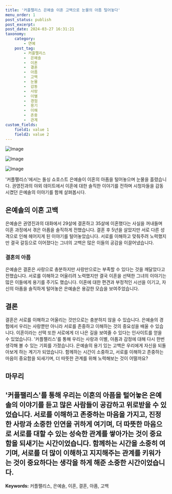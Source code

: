 ```yaml
---
title: '커플팰리스 은예솔 이혼 고백으로 눈물의 아픔 털어놓다'
menu_order: 1
post_status: publish
post_excerpt: 
post_date: 2024-03-27 16:31:21
taxonomy:
    category:
        - 연예
    post_tag:
        - 커플팰리스
        -  은예솔
        -  이혼
        -  결혼
        -  아픔
        -  고백
        -  눈물
        -  감동
        -  사랑
        -  이별
        -  경험
        -  용기
        -  이해
        -  존중
        -  관계
custom_fields:
    field1: value 1
    field2: value 2
---
```


![Image](https://mimgnews.pstatic.net/image/311/2024/03/27/0001707318_001_20240327074101311.jpg?type=w540)

![Image](https://ssl.pstatic.net/mimgnews/image/311/2024/03/27/0001707318_002_20240327074101369.jpg?type=w540)

![Image](https://mimgnews.pstatic.net/image/311/2024/03/27/0001707318_003_20240327074101448.jpg?type=w540)

'커플팰리스'에서는 돌싱 쇼호스트 은예솔이 이혼의 아픔을 털어놓으며 눈물을 흘렸습니다. 권영진과의 야외 데이트에서 이혼에 대한 솔직한 이야기를 전하며 시청자들을 감동시켰던 은예솔의 이야기를 함께 살펴봅시다.
## 은예솔의 이혼 고백
은예솔은 권영진과의 대화에서 29살에 결혼하고 35살에 이혼했다는 사실을 꺼내들며 이혼 과정에서 겪은 아픔을 솔직하게 전했습니다. 결혼 후 5년을 살았지만 서로 다른 성격으로 인해 헤어지게 된 이야기를 털어놓았습니다. 서로를 이해하고 맞춰주려 노력했지만 결국 갈등으로 이어졌다는 그녀의 고백은 많은 이들의 공감을 이끌어냈습니다.
### 결혼의 아픔
은예솔은 결혼은 사랑으로 충분하지만 사랑만으로는 부족할 수 있다는 것을 깨달았다고 전했습니다. 서로를 이해하고 어울리려 노력했지만 결국 이혼을 선택한 그녀의 이야기는 많은 이들에게 용기를 주기도 했습니다. 이혼에 대한 편견과 부정적인 시선을 이기고, 자신의 아픔을 솔직하게 털어놓은 은예솔은 용감한 모습을 보여주었습니다.
## 결론
결혼은 서로를 이해하고 어울리는 것만으로는 충분하지 않을 수 있습니다. 은예솔의 경험에서 우리는 사랑뿐만 아니라 서로를 존중하고 이해하는 것의 중요성을 배울 수 있습니다. 이혼이라는 선택 또한 서로에게 더 나은 길을 보여줄 수 있다는 인사이트를 얻을 수 있었습니다.
'커플팰리스'를 통해 우리는 사랑과 이별, 아픔과 감정에 대해 다시 한번 생각해 볼 수 있는 기회를 가졌습니다. 은예솔의 용기 있는 고백은 우리에게 자신을 되돌아보게 하는 계기가 되었습니다. 함께하는 시간이 소중하고, 서로를 이해하고 존중하는 마음이 중요함을 되새기며, 더 따뜻한 관계를 위해 노력해보는 것이 어떨까요?
## 마무리
'커플팰리스'를 통해 우리는 이혼의 아픔을 털어놓은 은예솔의 이야기를 듣고 많은 사람들이 공감하고 위로받을 수 있었습니다. 서로를 이해하고 존중하는 마음을 가지고, 진정한 사랑과 소중한 인연을 귀하게 여기며, 더 따뜻한 마음으로 서로를 대할 수 있는 성숙한 관계를 쌓아가는 것이 중요함을 되새기는 시간이었습니다. 함께하는 시간을 소중히 여기며, 서로를 더 많이 이해하고 지지해주는 관계를 키워가는 것이 중요하다는 생각을 하게 해준 소중한 시간이었습니다.
--- 
**Keywords:**
커플팰리스, 은예솔, 이혼, 결혼, 아픔, 고백
